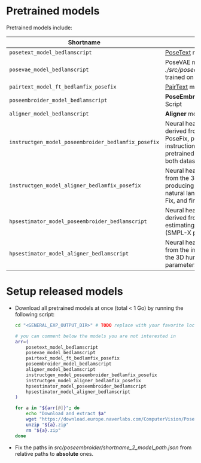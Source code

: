 # Pretrained models

Pretrained models include:

| Shortname | Description |
| --- | --- |
| `posetext_model_bedlamscript` | [PoseText](https://github.com/naver/posescript/tree/main/src/text2pose/retrieval) model trained on BEDLAM-Script | 
| `posevae_model_bedlamscript` | PoseVAE model (see *./src/poseembroider/assisting_models/poseVAE*) trained on the poses of BEDLAM-Script |
| `pairtext_model_ft_bedlamfix_posefix` | [PairText](https://github.com/naver/posescript/tree/main/src/text2pose/retrieval_modifier) model trained on BEDLAM-Fix|
| `poseembroider_model_bedlamscript` | **PoseEmbroider** model, trained on BEDLAM-Script |
| `aligner_model_bedlamscript` | **Aligner** model, trained on BEDLAM-Script |
| `instructgen_model_poseembroider_bedlamfix_posefix` | Neural head, trained on **PoseEmbroider** features derived from the 3D poses of BEDLAM-Fix & PoseFix, producing human pose corrective instructions in natural language. Model pretrained on BEDLAM-Fix, and finetuned on both datasets. |
| `instructgen_model_aligner_bedlamfix_posefix` | Neural head, trained on **Aligner** features derived from the 3D poses of BEDLAM-Fix & PoseFix, producing human pose corrective instructions in natural language. Model pretrained on BEDLAM-Fix, and finetuned on both datasets. |
| `hpsestimator_model_poseembroider_bedlamscript` | Neural head, trained on **PoseEmbroider** features derived from the images of BEDLAM-Script, estimating the 3D human pose and shape (SMPL-X parameters). |
| `hpsestimator_model_aligner_bedlamscript` | Neural head, trained on **Aligner** features derived from the images of BEDLAM-Script, estimating the 3D human pose and shape (SMPL-X parameters). |

# Setup released models

* Download all pretrained models at once (total < 1 Go) by running the following script:
    ```bash
    cd "<GENERAL_EXP_OUTPUT_DIR>" # TODO replace with your favorite location!

    # you can comment below the models you are not interested in
    arr=(
        posetext_model_bedlamscript
        posevae_model_bedlamscript
        pairtext_model_ft_bedlamfix_posefix
        poseembroider_model_bedlamscript
        aligner_model_bedlamscript
        instructgen_model_poseembroider_bedlamfix_posefix
        instructgen_model_aligner_bedlamfix_posefix
        hpsestimator_model_poseembroider_bedlamscript
        hpsestimator_model_aligner_bedlamscript
    )

    for a in "${arr[@]}"; do
        echo "Download and extract $a"
        wget "https://download.europe.naverlabs.com/ComputerVision/PoseEmbroider/${a}.zip"
        unzip "${a}.zip"
        rm "${a}.zip"
    done
    ```

* Fix the paths in *src/poseembroider/shortname_2_model_path.json* from relative paths to **absolute** ones.